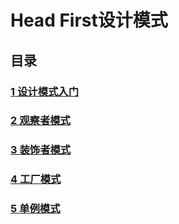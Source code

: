 Head First设计模式
==========

目录
----

### [1 设计模式入门](https://github.com/jimmysuncpt/DesignPatterns/tree/master/src/com/jimmysun/designpatterns/base)<br />
### [2 观察者模式](https://github.com/jimmysuncpt/DesignPatterns/tree/master/src/com/jimmysun/designpatterns/observer)<br />
### [3 装饰者模式](https://github.com/jimmysuncpt/DesignPatterns/tree/master/src/com/jimmysun/designpatterns/decorator)<br />
### [4 工厂模式](https://github.com/jimmysuncpt/DesignPatterns/tree/master/src/com/jimmysun/designpatterns/factory)<br />
### [5 单例模式](https://github.com/jimmysuncpt/DesignPatterns/tree/master/src/com/jimmysun/designpatterns/singleton)<br />
